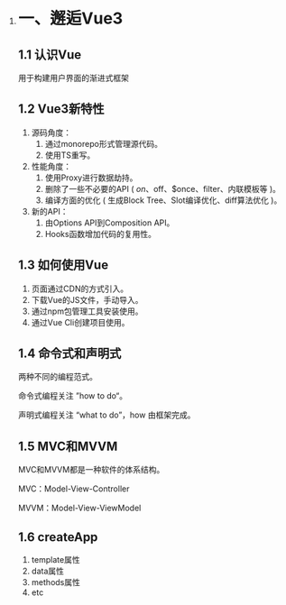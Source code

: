 1. # 一、邂逅Vue3

   ## 1.1 认识Vue

   用于构建用户界面的渐进式框架

   ## 1.2 Vue3新特性

   1. 源码角度：
      1. 通过monorepo形式管理源代码。
      2. 使用TS重写。
   2. 性能角度：
      1. 使用Proxy进行数据劫持。
      2. 删除了一些不必要的API ( $on、$off、$once、filter、内联模板等 )。
      3. 编译方面的优化 ( 生成Block Tree、Slot编译优化、diff算法优化 )。
   3. 新的API：
      1. 由Options API到Composition API。
      2. Hooks函数增加代码的复用性。

   ## 1.3 如何使用Vue

   1. 页面通过CDN的方式引入。
   2. 下载Vue的JS文件，手动导入。
   3. 通过npm包管理工具安装使用。
   4. 通过Vue Cli创建项目使用。

   ## 1.4 命令式和声明式

   两种不同的编程范式。

   命令式编程关注 ”how to do“。

   声明式编程关注 “what to do”，how 由框架完成。

   ## 1.5 MVC和MVVM

   MVC和MVVM都是一种软件的体系结构。

   MVC：Model-View-Controller

   MVVM：Model-View-ViewModel

   ## 1.6 createApp

   1. template属性
   2. data属性
   3. methods属性
   4. etc



